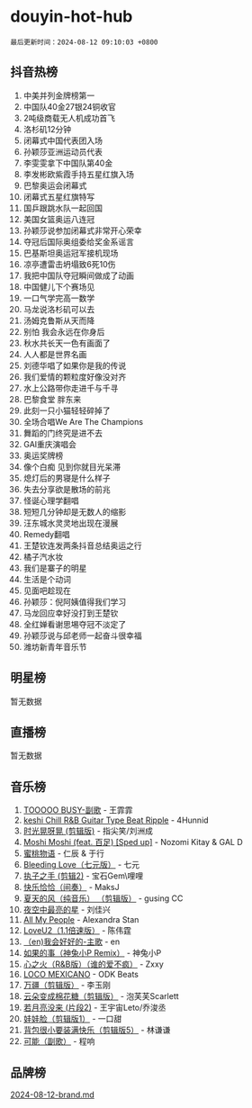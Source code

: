 # douyin-hot-hub

`最后更新时间：2024-08-12 09:10:03 +0800`

## 抖音热榜

1. 中美并列金牌榜第一
1. 中国队40金27银24铜收官
1. 2吨级商载无人机成功首飞
1. 洛杉矶12分钟
1. 闭幕式中国代表团入场
1. 孙颖莎亚洲运动员代表
1. 李雯雯拿下中国队第40金
1. 李发彬欧紫霞手持五星红旗入场
1. 巴黎奥运会闭幕式
1. 闭幕式五星红旗特写
1. 国乒跟跳水队一起回国
1. 美国女篮奥运八连冠
1. 孙颖莎说参加闭幕式非常开心荣幸
1. 夺冠后国际奥组委给奖金系谣言
1. 巴基斯坦奥运冠军接机现场
1. 凉亭遭雷击坍塌致6死10伤
1. 我把中国队夺冠瞬间做成了动画
1. 中国健儿下个赛场见
1. 一口气学完高一数学
1. 马龙说洛杉矶可以去
1. 汤姆克鲁斯从天而降
1. 别怕 我会永远在你身后
1. 秋水共长天一色有画面了
1. 人人都是世界名画
1. 刘德华唱了如果你是我的传说
1. 我们爱情的颗粒度好像没对齐
1. 水上公路带你走进千与千寻
1. 巴黎食堂 胖东来
1. 此刻一只小猫轻轻碎掉了
1. 全场合唱We Are The Champions
1. 舞蹈的门终究是进不去
1. GAI重庆演唱会
1. 奥运奖牌榜
1. 像个白痴 见到你就目光呆滞
1. 熄灯后的男寝是什么样子
1. 失去分享欲是散场的前兆
1. 怪诞心理学翻唱
1. 短短几分钟却是无数人的缩影
1. 汪东城水灵灵地出现在漫展
1. Remedy翻唱
1. 王楚钦连发两条抖音总结奥运之行
1. 橘子汽水妆
1. 我们是寨子的明星
1. 生活是个动词
1. 见面吧趁现在
1. 孙颖莎：倪阿姨值得我们学习
1. 马龙回应幸好没打到王楚钦
1. 全红婵看谢思埸夺冠不淡定了
1. 孙颖莎说与邱老师一起奋斗很幸福
1. 潍坊新青年音乐节

## 明星榜

暂无数据

## 直播榜

暂无数据

## 音乐榜

1. [TOOOOO BUSY-副歌](https://sf3-cdn-tos.douyinstatic.com/obj/tos-cn-ve-2774/o0fmjGZetNDjSM5EimFs2QlzBg30YgByJMRQrC) - 王霏霏
1. [keshi Chill R&B Guitar Type Beat Ripple](https://sf3-cdn-tos.douyinstatic.com/obj/tos-cn-ve-2774/okQIfmitAB3HpgZQo0YCEFEACcDhQngn0fkFIC) - 4Hunnid
1. [时光晃呀晃 (剪辑版)](https://sf5-hl-cdn-tos.douyinstatic.com/obj/tos-cn-ve-2774/o8ACeQem3gwI1x3GIYGAfKG0LJebKFRJDwRwyW) - 指尖笑/刘洲成
1. [Moshi Moshi (feat. 百足) [Sped up]](https://sf5-hl-cdn-tos.douyinstatic.com/obj/tos-cn-ve-2774/ocCPFQcXJLeroaIdQLIGAoeeYM3OAUYGDguHXz) - Nozomi Kitay & GAL D
1. [蜜桃物语](https://sf5-hl-cdn-tos.douyinstatic.com/obj/tos-cn-ve-2774/oIhOSCZtIACtYU4XQkngiW9kCBfVD1Fz9IYeqL) - 仁辰 & 于行
1. [Bleeding Love（七元版）](https://sf3-cdn-tos.douyinstatic.com/obj/tos-cn-ve-2774/oEgC9eZFHQ1MfSRnrfkzFp8AayDWqAQMABBgUs) - 七元
1. [执子之手 (剪辑2)](https://sf5-hl-cdn-tos.douyinstatic.com/obj/tos-cn-ve-2774/oUoZLQjCc31XzqsBnBQUNgeKtYPBcgbFDwtfcu) - 宝石Gem\哩哩
1. [快乐恰恰（间奏）](https://sf5-hl-cdn-tos.douyinstatic.com/obj/tos-cn-ve-2774/oMesum3HvWQXJxuMFeVYzf54o2QzH5aEBPOCAn) - MaksJ
1. [夏天的风（纯音乐） （剪辑版）](https://sf3-cdn-tos.douyinstatic.com/obj/tos-cn-ve-2774/oUzLjBZZFQAoNRmGokEeD5zfQCObp6UeFAnTa6) - gusing CC
1. [夜空中最亮的星](https://sf5-hl-cdn-tos.douyinstatic.com/obj/tos-cn-ve-2774/o4IfgGwqqnFeXEMGaS8JBzJAdayAaCeoxqbjCD) - 刘佳兴
1. [All My People](https://sf5-hl-cdn-tos.douyinstatic.com/obj/tos-cn-ve-2774/c7773e6b7c3f4bd9b26cd85b0cfa4eff) - Alexandra Stan
1. [LoveU2（1.1倍速版）](https://sf5-hl-cdn-tos.douyinstatic.com/obj/tos-cn-ve-2774/oQMeDffLaEmgMwgCOEMAFCI6INzoFPgWdD0rsa) - 陈伟霆
1. [（en)我会好好的-主歌](https://sf3-cdn-tos.douyinstatic.com/obj/tos-cn-ve-2774/oUrYpIdrvCbA8m8yAZjbMWjUkL6tiinWMkBTs) - en
1. [如果的事（神兔小P Remix）](https://sf5-hl-cdn-tos.douyinstatic.com/obj/tos-cn-ve-2774/okHtAffz3g4ZB0BMQn9iC9BC6AciI3xCmgQTqt) - 神兔小P
1. [心之火（R&B版）（谁的爱不疯）](https://sf5-hl-cdn-tos.douyinstatic.com/obj/tos-cn-ve-2774/okemkEDaIBBE3OosftCgMxlFkLQZRw37t36ZQv) - Zxxy
1. [LOCO MEXICANO](https://sf5-hl-cdn-tos.douyinstatic.com/obj/tos-cn-ve-2774/owxVoxJorA4ILBfsMAjU6t7O1xW9w0tS7EYzh6) - ODK Beats
1. [万疆（剪辑版）](https://sf5-hl-cdn-tos.douyinstatic.com/obj/tos-cn-ve-2774/ooG7oVgFlDTelKCjCsTTobQvbdtj1BBQXnfZd8) - 李玉刚
1. [云朵变成棉花糖（剪辑版）](https://sf3-cdn-tos.douyinstatic.com/obj/tos-cn-ve-2774/o8LC84GQLALFfXeyJmh8KE61byVQYMMeAZLfEI) - 泡芙芙Scarlett
1. [若月亮没来 (片段2)](https://sf5-hl-cdn-tos.douyinstatic.com/obj/tos-cn-ve-2774/ocQavLLjkCOeDxGyYeIMGgNAIwJ0QXE1Ve3Fzv) - 王宇宙Leto/乔浚丞
1. [娃娃脸（剪辑版1）](https://sf3-cdn-tos.douyinstatic.com/obj/tos-cn-ve-2774/oIimSCgQoNUePTAZ1Ba7TeADY4KetGYsVFeaaB) - 一口甜
1. [背包很小要装满快乐（剪辑版5）](https://sf3-cdn-tos.douyinstatic.com/obj/tos-cn-ve-2774/oUqSJIiBjw2pxsBAiQRmkbZGJrlGCMBPpIW90) - 林谦谦
1. [可能（副歌）](https://sf5-hl-cdn-tos.douyinstatic.com/obj/tos-cn-ve-2774/cde1731888894259b333569393c2fb51) - 程响

## 品牌榜

[2024-08-12-brand.md](2024-08-12-brand.md)
